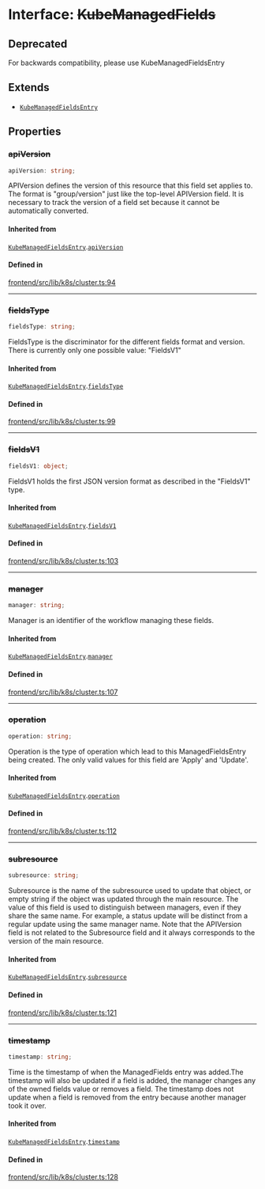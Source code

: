 # Interface: ~~KubeManagedFields~~

## Deprecated

For backwards compatibility, please use KubeManagedFieldsEntry

## Extends

- [`KubeManagedFieldsEntry`](KubeManagedFieldsEntry.md)

## Properties

### ~~apiVersion~~

```ts
apiVersion: string;
```

APIVersion defines the version of this resource that this field set applies to.
The format is "group/version" just like the top-level APIVersion field.
It is necessary to track the version of a field set because it cannot be
automatically converted.

#### Inherited from

[`KubeManagedFieldsEntry`](KubeManagedFieldsEntry.md).[`apiVersion`](KubeManagedFieldsEntry.md#apiversion)

#### Defined in

[frontend/src/lib/k8s/cluster.ts:94](https://github.com/headlamp-k8s/headlamp/blob/2481a1c9f2b4a69a9320466e7a455215b14b97b0/frontend/src/lib/k8s/cluster.ts#L94)

***

### ~~fieldsType~~

```ts
fieldsType: string;
```

FieldsType is the discriminator for the different fields format and version.
There is currently only one possible value: "FieldsV1"

#### Inherited from

[`KubeManagedFieldsEntry`](KubeManagedFieldsEntry.md).[`fieldsType`](KubeManagedFieldsEntry.md#fieldstype)

#### Defined in

[frontend/src/lib/k8s/cluster.ts:99](https://github.com/headlamp-k8s/headlamp/blob/2481a1c9f2b4a69a9320466e7a455215b14b97b0/frontend/src/lib/k8s/cluster.ts#L99)

***

### ~~fieldsV1~~

```ts
fieldsV1: object;
```

FieldsV1 holds the first JSON version format as described in the "FieldsV1" type.

#### Inherited from

[`KubeManagedFieldsEntry`](KubeManagedFieldsEntry.md).[`fieldsV1`](KubeManagedFieldsEntry.md#fieldsv1)

#### Defined in

[frontend/src/lib/k8s/cluster.ts:103](https://github.com/headlamp-k8s/headlamp/blob/2481a1c9f2b4a69a9320466e7a455215b14b97b0/frontend/src/lib/k8s/cluster.ts#L103)

***

### ~~manager~~

```ts
manager: string;
```

Manager is an identifier of the workflow managing these fields.

#### Inherited from

[`KubeManagedFieldsEntry`](KubeManagedFieldsEntry.md).[`manager`](KubeManagedFieldsEntry.md#manager)

#### Defined in

[frontend/src/lib/k8s/cluster.ts:107](https://github.com/headlamp-k8s/headlamp/blob/2481a1c9f2b4a69a9320466e7a455215b14b97b0/frontend/src/lib/k8s/cluster.ts#L107)

***

### ~~operation~~

```ts
operation: string;
```

Operation is the type of operation which lead to this ManagedFieldsEntry being
created. The only valid values for this field are 'Apply' and 'Update'.

#### Inherited from

[`KubeManagedFieldsEntry`](KubeManagedFieldsEntry.md).[`operation`](KubeManagedFieldsEntry.md#operation)

#### Defined in

[frontend/src/lib/k8s/cluster.ts:112](https://github.com/headlamp-k8s/headlamp/blob/2481a1c9f2b4a69a9320466e7a455215b14b97b0/frontend/src/lib/k8s/cluster.ts#L112)

***

### ~~subresource~~

```ts
subresource: string;
```

Subresource is the name of the subresource used to update that object, or empty
string if the object was updated through the main resource. The value of this
field is used to distinguish between managers, even if they share the same name.
For example, a status update will be distinct from a regular update using the
same manager name. Note that the APIVersion field is not related to the
Subresource field and it always corresponds to the version of the main resource.

#### Inherited from

[`KubeManagedFieldsEntry`](KubeManagedFieldsEntry.md).[`subresource`](KubeManagedFieldsEntry.md#subresource)

#### Defined in

[frontend/src/lib/k8s/cluster.ts:121](https://github.com/headlamp-k8s/headlamp/blob/2481a1c9f2b4a69a9320466e7a455215b14b97b0/frontend/src/lib/k8s/cluster.ts#L121)

***

### ~~timestamp~~

```ts
timestamp: string;
```

Time is the timestamp of when the ManagedFields entry was added.The timestamp
will also be updated if a field is added, the manager changes any of the owned
fields value or removes a field. The timestamp does not update when a field is
removed from the entry because another manager took it over.

#### Inherited from

[`KubeManagedFieldsEntry`](KubeManagedFieldsEntry.md).[`timestamp`](KubeManagedFieldsEntry.md#timestamp)

#### Defined in

[frontend/src/lib/k8s/cluster.ts:128](https://github.com/headlamp-k8s/headlamp/blob/2481a1c9f2b4a69a9320466e7a455215b14b97b0/frontend/src/lib/k8s/cluster.ts#L128)
